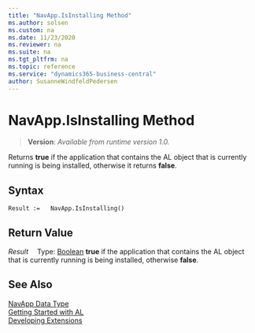 ```yaml
---
title: "NavApp.IsInstalling Method"
ms.author: solsen
ms.custom: na
ms.date: 11/23/2020
ms.reviewer: na
ms.suite: na
ms.tgt_pltfrm: na
ms.topic: reference
ms.service: "dynamics365-business-central"
author: SusanneWindfeldPedersen
---
```

[//]: # (START>DO_NOT_EDIT)
[//]: # (IMPORTANT:Do not edit any of the content between here and the END>DO_NOT_EDIT.)
[//]: # (Any modifications should be made in the .xml files in the ModernDev repo.)
# NavApp.IsInstalling Method
> **Version**: _Available from runtime version 1.0._

Returns **true** if the application that contains the AL object that is currently running is being installed, otherwise it returns **false**.


## Syntax
```
Result :=   NavApp.IsInstalling()
```


## Return Value
*Result*
&emsp;Type: [Boolean](../boolean/boolean-data-type.md)
**true** if the application that contains the AL object that is currently running is being installed, otherwise **false**.


[//]: # (IMPORTANT: END>DO_NOT_EDIT)
## See Also
[NavApp Data Type](navapp-data-type.md)  
[Getting Started with AL](../../devenv-get-started.md)  
[Developing Extensions](../../devenv-dev-overview.md)